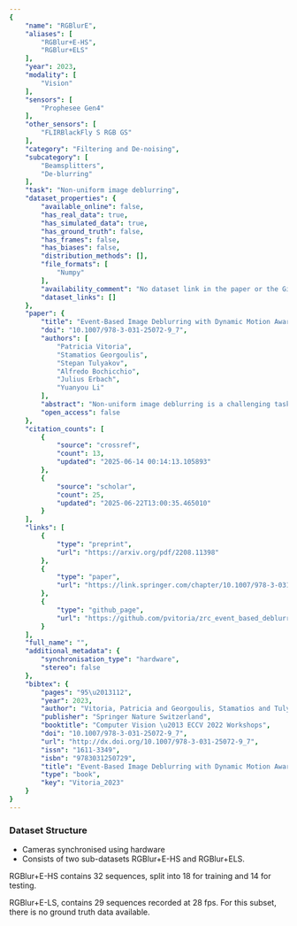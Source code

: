 ```yaml
---
{
    "name": "RGBlurE",
    "aliases": [
        "RGBlur+E-HS",
        "RGBlur+ELS"
    ],
    "year": 2023,
    "modality": [
        "Vision"
    ],
    "sensors": [
        "Prophesee Gen4"
    ],
    "other_sensors": [
        "FLIRBlackFly S RGB GS"
    ],
    "category": "Filtering and De-noising",
    "subcategory": [
        "Beamsplitters",
        "De-blurring"
    ],
    "task": "Non-uniform image deblurring",
    "dataset_properties": {
        "available_online": false,
        "has_real_data": true,
        "has_simulated_data": true,
        "has_ground_truth": false,
        "has_frames": false,
        "has_biases": false,
        "distribution_methods": [],
        "file_formats": [
            "Numpy"
        ],
        "availability_comment": "No dataset link in the paper or the Github repository",
        "dataset_links": []
    },
    "paper": {
        "title": "Event-Based Image Deblurring with Dynamic Motion Awareness",
        "doi": "10.1007/978-3-031-25072-9_7",
        "authors": [
            "Patricia Vitoria",
            "Stamatios Georgoulis",
            "Stepan Tulyakov",
            "Alfredo Bochicchio",
            "Julius Erbach",
            "Yuanyou Li"
        ],
        "abstract": "Non-uniform image deblurring is a challenging task due to the lack of temporal and textural information in the blurry image itself. Complementary information from auxiliary sensors such event sensors are being explored to address these limitations. The latter can record changes in a logarithmic intensity asynchronously, called events, with high temporal resolution and high dynamic range. Current event-based deblurring methods combine the blurry image with events to jointly estimate per-pixel motion and the deblur operator. In this paper, we argue that a divide-and-conquer approach is more suitable for this task. To this end, we propose to use modulated deformable convolutions, whose kernel offsets and modulation masks are dynamically estimated from events to encode the motion in the scene, while the deblur operator is learned from the combination of blurry image and corresponding events. Furthermore, we employ a coarse-to-fine multi-scale reconstruction approach to cope with the inherent sparsity of events in low contrast regions. Importantly, we introduce the first dataset containing pairs of real RGB blur images and related events during the exposure time. Our results show better overall robustness when using events, with improvements in PSNR by up to 1.57dB on synthetic data and 1.08 dB on real event data.",
        "open_access": false
    },
    "citation_counts": [
        {
            "source": "crossref",
            "count": 13,
            "updated": "2025-06-14 00:14:13.105893"
        },
        {
            "source": "scholar",
            "count": 25,
            "updated": "2025-06-22T13:00:35.465010"
        }
    ],
    "links": [
        {
            "type": "preprint",
            "url": "https://arxiv.org/pdf/2208.11398"
        },
        {
            "type": "paper",
            "url": "https://link.springer.com/chapter/10.1007/978-3-031-25072-9_7"
        },
        {
            "type": "github_page",
            "url": "https://github.com/pvitoria/zrc_event_based_deblurring"
        }
    ],
    "full_name": "",
    "additional_metadata": {
        "synchronisation_type": "hardware",
        "stereo": false
    },
    "bibtex": {
        "pages": "95\u2013112",
        "year": 2023,
        "author": "Vitoria, Patricia and Georgoulis, Stamatios and Tulyakov, Stepan and Bochicchio, Alfredo and Erbach, Julius and Li, Yuanyou",
        "publisher": "Springer Nature Switzerland",
        "booktitle": "Computer Vision \u2013 ECCV 2022 Workshops",
        "doi": "10.1007/978-3-031-25072-9_7",
        "url": "http://dx.doi.org/10.1007/978-3-031-25072-9_7",
        "issn": "1611-3349",
        "isbn": "9783031250729",
        "title": "Event-Based Image Deblurring with Dynamic Motion Awareness",
        "type": "book",
        "key": "Vitoria_2023"
    }
}
---
```



### Dataset Structure 

- Cameras synchronised using hardware
- Consists of two sub-datasets RGBlur+E-HS and RGBlur+ELS.

RGBlur+E-HS contains 32 sequences, split into 18 for training and 14 for testing.

RGBlur+E-LS, contains 29 sequences recorded at 28 fps. For this subset, there is no ground truth data available.